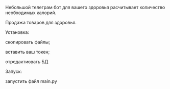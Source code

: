 Небольшой телеграм бот для вашего здоровья расчитывает количество необходимых калорий.
<p></p>
Продажа товаров для здоровья.
<p></p>
Установка:
<p></p>
скопировать файлы;
<p></p>
вставить ваш токен;
<p></p>
отредактиовать БД
<p></p>
Запуск:
<p></p>
запустить файл main.py

